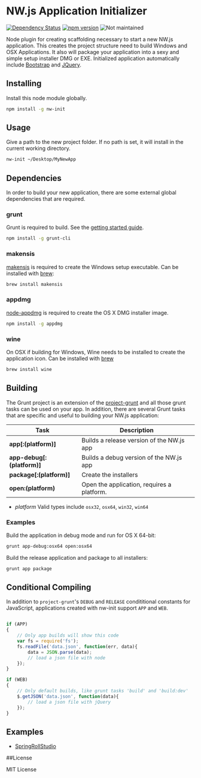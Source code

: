 # NW.js Application Initializer

[![Dependency Status](https://david-dm.org/CloudKidStudio/nw-init.svg)](https://david-dm.org/CloudKidStudio/nw-init) [![npm version](https://badge.fury.io/js/nw-init.svg)](http://badge.fury.io/js/nw-init)  ![Not maintained](https://img.shields.io/badge/maintained%3F-no!-red.svg?style=flat)

Node plugin for creating scaffolding necessary to start a new NW.js application. This creates the project structure need to build Windows and OSX Applications. It also will package your application into a sexy and simple setup installer DMG or EXE. Initialized application automatically include [Bootstrap](http://getbootstrap.com/) and [JQuery](http://jquery.com).

## Installing

Install this node module globally.

```bash
npm install -g nw-init
```

## Usage

Give a path to the new project folder. If no path is set, it will install in the current working directory.

```bash
nw-init ~/Desktop/MyNewApp
```

## Dependencies

In order to build your new application, there are some external global dependencies that are required.

### grunt

Grunt is required to build. See the [getting started guide](http://gruntjs.com/getting-started).

```bash
npm install -g grunt-cli
```

### makensis

[makensis](http://nsis.sourceforge.net/Main_Page) is required to create the Windows setup executable. Can be installed with [brew](http://brew.sh/):

```bash
brew install makensis
```

### appdmg

[node-appdmg](https://github.com/LinusU/node-appdmg) is required to create the OS X DMG installer image.

```bash
npm install -g appdmg
```

### wine 

On OSX if building for Windows, Wine needs to be installed to create the application icon. Can be installed with [brew](http://brew.sh/)

```bash
brew install wine
```

## Building

The Grunt project is an extension of the [project-grunt](https://github.com/CloudKidStudio/project-grunt) and all those grunt tasks can be used on your app. In addition, there are several Grunt tasks that are specific and useful to building your NW.js application:

Task | Description
---|---
**app[:(platform)]** | Builds a release version of the NW.js app
**app-debug[:(platform)]** | Builds a debug version of the NW.js app
**package[:(platform)]** | Create the installers
**open:(platform)** | Open the application, requires a platform.

* _platform_ Valid types include `osx32`, `osx64`, `win32`, `win64`

### Examples

Build the application in debug mode and run for OS X 64-bit:

```bash
grunt app-debug:osx64 open:osx64
```

Build the release application and package to all installers:

```bash
grunt app package
```

## Conditional Compiling

In addition to `project-grunt`'s `DEBUG` and `RELEASE` condititional constants for JavaScript, applications created with nw-init support `APP` and `WEB`.

```js

if (APP)
{
	// Only app builds will show this code
	var fs = require('fs');
	fs.readFile('data.json', function(err, data){
		data = JSON.parse(data);
		// load a json file with node
	});
}

if (WEB)
{
	// Only default builds, like grunt tasks 'build' and 'build:dev'
	$.getJSON('data.json', function(data){
		// load a json file with jQuery
	});
}
```

## Examples

* [SpringRollStudio](https://github.com/SpringRoll/SpringRollStudio)

##License

MIT License
